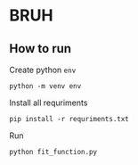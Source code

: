 # BRUH
## How to run
Create python `env`
```console
python -m venv env
```
Install all requriments
```console
pip install -r requriments.txt
```
Run 
```console
python fit_function.py
```
